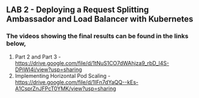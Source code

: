 ## LAB 2 - Deploying a Request Splitting Ambassador and Load Balancer with Kubernetes 

### The videos showing the final results can be found in the links below, 

  1) Part 2 and Part 3 - https://drive.google.com/file/d/1tNuS1CO7dWAhjza9_rbD_l4S-DPiWI4i/view?usp=sharing
  2) Implementing Horizontal Pod Scaling - https://drive.google.com/file/d/1IFn7dYaQQ--kEs-A1CsprZnJFPcT0YMK/view?usp=sharing
